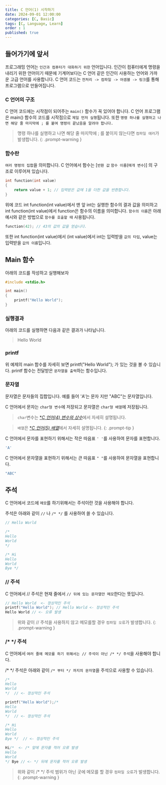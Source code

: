 ```yaml
---
title: C 언어(1) 시작하기
date: 2024-09-01 12:00:00
categories: [C, Basic]
tags: [C, Language, Learn]
order : 1
published: true
---
```


## 들어가기에 앞서

프로그래밍 언어는 `인간과 컴퓨터가 대화하기 위한` 언어입니다.
인간이 컴퓨터에게 명령을 내리기 위한 언어이기 때문에
기계어보다는 C 언어 같은 인간이 사용하는 언어와 가까운 고급 언어를 사용합니다.
C 언어 코드는 `전처리 -> 컴파일 -> 어셈블 -> 링크`를 통해 프로그램으로 만들어집니다.

### C 언어의 구조

C 언어 코드에는 시작점이 되어주는 `main()` 함수가 꼭 있어야 합니다.
C 언어 프로그램은 main() 함수의 코드를 시작점으로 `제일 먼저 실행`됩니다.
또한 `명령 하나를 실행하고 나면 해당 줄 마지막에 ; 를 붙여 명령이 끝났음을 알려야 합니다.`

<!-- markdownlint-capture -->
<!-- markdownlint-disable -->
> 명령 하나를 실행하고 나면 해당 줄 마지막에 ; 를 붙이지 않는다면 `컴파일 에러`가 발생합니다.
{: .prompt-warning  }

<!-- markdownlint-restore -->

### 함수란

`여러 명령의 집합`을 의미합니다.
C 언어에서 함수는 [`반환 값` `함수 이름`(`매개 변수`)] 의 구조로 이루어져 있습니다.

```c
int function(int value)
{
    return value + 1; // 입력받은 값에 1을 더한 값을 반환합니다.
}
```

위에 코드 int function(int value)에서 맨 앞 int는 실행한 함수의 결과 값을 의미하고
int function(int value)에서 function은 함수의 이름을 의미합니다.
`함수의 이름`은 아래 예시와 같은 방법으로 `함수를 호출할 때` 사용됩니다.

```c 
function(42); // 43의 값의 값을 얻습니다.
```

또한 int function(int value)에서 (int value)에서 
int는 입력받을 `값의 타입`,
value는 입력받을 `값의 이름`입니다.

## Main 함수

아래의 코드를 작성하고 실행해보자

```c
#include <stdio.h>

int main()
{
    printf("Hello World");
}
```

### 실행결과

아래의 코드를 실행하면 다음과 같은 결과가 나타납니다.

> Hello World

### printf

위 예제의 main 함수를 자세히 보면 printf("Hello World"); 가 있는 것을 볼 수 있습니다.
printf 함수는 전달받은 `문자열을 출력`하는 함수입니다.

### 문자열

문자열은 문자들의 집합입니다.
예를 들어 'A'는 문자 지만 "ABC"는 문자열입니다.

C 언어에서 문자는 `char형 변수`에 저장되고 문자열은 `char형 배열`에 저장됩니다.

<!-- markdownlint-capture -->
<!-- markdownlint-disable -->
> `char`변수는 [**C 언어(4) 변수와 상수*](https://bigsungg.github.io/posts/C-언어(4)-변수와-상수/#변수)에서 자세히 설명됩니다.

> `배열`은 [**C 언어(5) 배열*](https://bigsungg.github.io/posts/C-언어(5)-배열/#배열)에서 자세히 설명됩니다.
{: .prompt-tip }
<!-- markdownlint-restore -->

C 언어에서 문자를 표현하기 위해서는 작은 따음표 `' '`를 사용하여 문자를 표현합니다.

```c
'A'
```

C 언어에서 문자열을 표현하기 위해서는 큰 따음표 `" "`를 사용하여 문자열을 표현합니다.

```c
"ABC"
```

## 주석

C 언어에서 코드에 `메모`를 하기위해서는 주석이란 것을 사용해야 합니다.

주석은 아래와 같이 `//` 나 `/* */` 를 사용하여 쓸 수 있습니다.

```c
// Hello World

/*
Hello 
World
*/

/* Hi
Hello
World
Bye */ 
```

### // 주석

C 언어에서 // 주석은 현재 줄에서 `// 뒤에 있는 문자열만 메모`한다는 뜻입니다.

```c
// Hello World  <- 정상적인 주석
printf("Hello World"); // Hello World <- 정상적인 주석
Hello World // <- 오류 발생
```

<!-- markdownlint-capture -->
<!-- markdownlint-disable -->
> 위와 같이 // 주석을 사용하지 않고 메모를할 경우 `컴파일 오류`가 발생합니다.
{: .prompt-warning   }
<!-- markdownlint-restore -->

### /* */ 주석

C 언어에서 `여러 줄에 메모를 하기 위해서는 // 주석이 아닌 /* */ 주석`을 사용해야 합니다.

/* */ 주석은 아래와 같이 `/* 부터 */ 까지의 문자열`을 주석으로 사용할 수  있습니다.

```c
/* 
Hello
World
*/  // <- 정상적인 주석

printf("Hello World");/* 
Hello
World
*/  // <- 정상적인 주석

/* Hi
Hello
World
Bye */  // <- 정상적인 주석

Hi/*  <- /* 앞에 문자를 적어 오류 발생
Hello 
World
*/ Bye // <- */ 뒤에 문자를 적어 오류 발생
```

<!-- markdownlint-capture -->
<!-- markdownlint-disable -->
> 위와 같이 /* */ 주석 범위가 아닌 곳에 메모를 할 경우 `컴파일 오류`가 발생합니다.
{: .prompt-warning   }
<!-- markdownlint-restore -->


